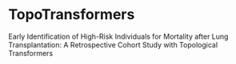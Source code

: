 # TopoTransformers
Early Identification of High-Risk Individuals for Mortality after Lung Transplantation: A Retrospective Cohort Study with Topological Transformers
